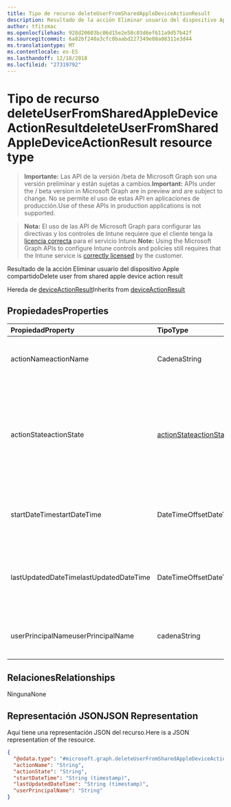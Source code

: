 ```yaml
---
title: Tipo de recurso deleteUserFromSharedAppleDeviceActionResult
description: Resultado de la acción Eliminar usuario del dispositivo Apple compartido
author: tfitzmac
ms.openlocfilehash: 928d20603bc06d15e2e58c03d6ef611a9d57b42f
ms.sourcegitcommit: 6a82bf240a3cfc0baabd227349e08a08311e3d44
ms.translationtype: MT
ms.contentlocale: es-ES
ms.lasthandoff: 12/18/2018
ms.locfileid: "27319792"
---
```

# <a name="deleteuserfromsharedappledeviceactionresult-resource-type"></a><span data-ttu-id="494f7-103">Tipo de recurso deleteUserFromSharedAppleDeviceActionResult</span><span class="sxs-lookup"><span data-stu-id="494f7-103">deleteUserFromSharedAppleDeviceActionResult resource type</span></span>

> <span data-ttu-id="494f7-104">**Importante:** Las API de la versión /beta de Microsoft Graph son una versión preliminar y están sujetas a cambios.</span><span class="sxs-lookup"><span data-stu-id="494f7-104">**Important:** APIs under the / beta version in Microsoft Graph are in preview and are subject to change.</span></span> <span data-ttu-id="494f7-105">No se permite el uso de estas API en aplicaciones de producción.</span><span class="sxs-lookup"><span data-stu-id="494f7-105">Use of these APIs in production applications is not supported.</span></span>

> <span data-ttu-id="494f7-106">**Nota:** El uso de las API de Microsoft Graph para configurar las directivas y los controles de Intune requiere que el cliente tenga la [licencia correcta](https://go.microsoft.com/fwlink/?linkid=839381) para el servicio Intune.</span><span class="sxs-lookup"><span data-stu-id="494f7-106">**Note:** Using the Microsoft Graph APIs to configure Intune controls and policies still requires that the Intune service is [correctly licensed](https://go.microsoft.com/fwlink/?linkid=839381) by the customer.</span></span>

<span data-ttu-id="494f7-107">Resultado de la acción Eliminar usuario del dispositivo Apple compartido</span><span class="sxs-lookup"><span data-stu-id="494f7-107">Delete user from shared apple device action result</span></span>

<span data-ttu-id="494f7-108">Hereda de [deviceActionResult](../resources/intune-devices-deviceactionresult.md)</span><span class="sxs-lookup"><span data-stu-id="494f7-108">Inherits from [deviceActionResult](../resources/intune-devices-deviceactionresult.md)</span></span>

## <a name="properties"></a><span data-ttu-id="494f7-109">Propiedades</span><span class="sxs-lookup"><span data-stu-id="494f7-109">Properties</span></span>
|<span data-ttu-id="494f7-110">Propiedad</span><span class="sxs-lookup"><span data-stu-id="494f7-110">Property</span></span>|<span data-ttu-id="494f7-111">Tipo</span><span class="sxs-lookup"><span data-stu-id="494f7-111">Type</span></span>|<span data-ttu-id="494f7-112">Descripción</span><span class="sxs-lookup"><span data-stu-id="494f7-112">Description</span></span>|
|:---|:---|:---|
|<span data-ttu-id="494f7-113">actionName</span><span class="sxs-lookup"><span data-stu-id="494f7-113">actionName</span></span>|<span data-ttu-id="494f7-114">Cadena</span><span class="sxs-lookup"><span data-stu-id="494f7-114">String</span></span>|<span data-ttu-id="494f7-115">Nombre de la acción. Heredado de [deviceActionResult](../resources/intune-devices-deviceactionresult.md)</span><span class="sxs-lookup"><span data-stu-id="494f7-115">Action name Inherited from [deviceActionResult](../resources/intune-devices-deviceactionresult.md)</span></span>|
|<span data-ttu-id="494f7-116">actionState</span><span class="sxs-lookup"><span data-stu-id="494f7-116">actionState</span></span>|[<span data-ttu-id="494f7-117">actionState</span><span class="sxs-lookup"><span data-stu-id="494f7-117">actionState</span></span>](../resources/intune-shared-actionstate.md)|<span data-ttu-id="494f7-118">Estado de la acción Inherited desde [deviceActionResult](../resources/intune-devices-deviceactionresult.md).</span><span class="sxs-lookup"><span data-stu-id="494f7-118">State of the action Inherited from [deviceActionResult](../resources/intune-devices-deviceactionresult.md).</span></span> <span data-ttu-id="494f7-119">Los valores posibles son: `none`, `pending`, `canceled`, `active`, `done`, `failed` y `notSupported`.</span><span class="sxs-lookup"><span data-stu-id="494f7-119">Possible values are: `none`, `pending`, `canceled`, `active`, `done`, `failed`, `notSupported`.</span></span>|
|<span data-ttu-id="494f7-120">startDateTime</span><span class="sxs-lookup"><span data-stu-id="494f7-120">startDateTime</span></span>|<span data-ttu-id="494f7-121">DateTimeOffset</span><span class="sxs-lookup"><span data-stu-id="494f7-121">DateTimeOffset</span></span>|<span data-ttu-id="494f7-122">Hora en la que se inició la acción. Heredado de [deviceActionResult](../resources/intune-devices-deviceactionresult.md)</span><span class="sxs-lookup"><span data-stu-id="494f7-122">Time the action was initiated Inherited from [deviceActionResult](../resources/intune-devices-deviceactionresult.md)</span></span>|
|<span data-ttu-id="494f7-123">lastUpdatedDateTime</span><span class="sxs-lookup"><span data-stu-id="494f7-123">lastUpdatedDateTime</span></span>|<span data-ttu-id="494f7-124">DateTimeOffset</span><span class="sxs-lookup"><span data-stu-id="494f7-124">DateTimeOffset</span></span>|<span data-ttu-id="494f7-125">Hora en la que se actualizó por última vez el estado de acción. Heredado de [deviceActionResult](../resources/intune-devices-deviceactionresult.md)</span><span class="sxs-lookup"><span data-stu-id="494f7-125">Time the action state was last updated Inherited from [deviceActionResult](../resources/intune-devices-deviceactionresult.md)</span></span>|
|<span data-ttu-id="494f7-126">userPrincipalName</span><span class="sxs-lookup"><span data-stu-id="494f7-126">userPrincipalName</span></span>|<span data-ttu-id="494f7-127">cadena</span><span class="sxs-lookup"><span data-stu-id="494f7-127">String</span></span>|<span data-ttu-id="494f7-128">Nombre principal de usuario del usuario que se va a eliminar.</span><span class="sxs-lookup"><span data-stu-id="494f7-128">User principal name of the user to be deleted</span></span>|

## <a name="relationships"></a><span data-ttu-id="494f7-129">Relaciones</span><span class="sxs-lookup"><span data-stu-id="494f7-129">Relationships</span></span>
<span data-ttu-id="494f7-130">Ninguna</span><span class="sxs-lookup"><span data-stu-id="494f7-130">None</span></span>
## <a name="json-representation"></a><span data-ttu-id="494f7-131">Representación JSON</span><span class="sxs-lookup"><span data-stu-id="494f7-131">JSON Representation</span></span>
<span data-ttu-id="494f7-132">Aquí tiene una representación JSON del recurso.</span><span class="sxs-lookup"><span data-stu-id="494f7-132">Here is a JSON representation of the resource.</span></span>
<!-- {
  "blockType": "resource",
  "@odata.type": "microsoft.graph.deleteUserFromSharedAppleDeviceActionResult"
}
-->
``` json
{
  "@odata.type": "#microsoft.graph.deleteUserFromSharedAppleDeviceActionResult",
  "actionName": "String",
  "actionState": "String",
  "startDateTime": "String (timestamp)",
  "lastUpdatedDateTime": "String (timestamp)",
  "userPrincipalName": "String"
}
```





